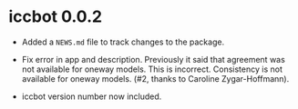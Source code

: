 # iccbot 0.0.2

* Added a `NEWS.md` file to track changes to the package.

* Fix error in app and description. Previously it said that agreement was not 
  available for oneway models. This is incorrect. Consistency is not available 
  for oneway models. (#2, thanks to Caroline Zygar-Hoffmann).

* iccbot version number now included.
